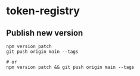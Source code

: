 # token-registry

## Publish new version

```shell
npm version patch
git push origin main --tags

# or
npm version patch && git push origin main --tags
```
